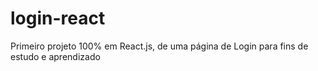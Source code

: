 # login-react
Primeiro projeto 100% em React.js, de uma página de Login para fins de estudo e aprendizado
